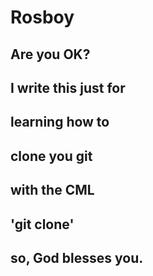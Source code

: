 # Rosboy
## Are you OK?
## I write this just for
## learning how to
## clone you git
## with the CML
## 'git clone'

## so, God blesses you.
